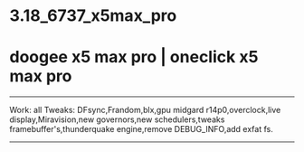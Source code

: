 # 3.18_6737_x5max_pro
# doogee x5 max pro | oneclick x5 max pro
__________________________________________________________________________________________________________________
Work: all
Tweaks: DFsync,Frandom,blx,gpu midgard r14p0,overclock,live display,Miravision,new governors,new schedulers,tweaks framebuffer's,thunderquake engine,remove DEBUG_INFO,add exfat fs.
___________________________________________________________________________________________________________________
